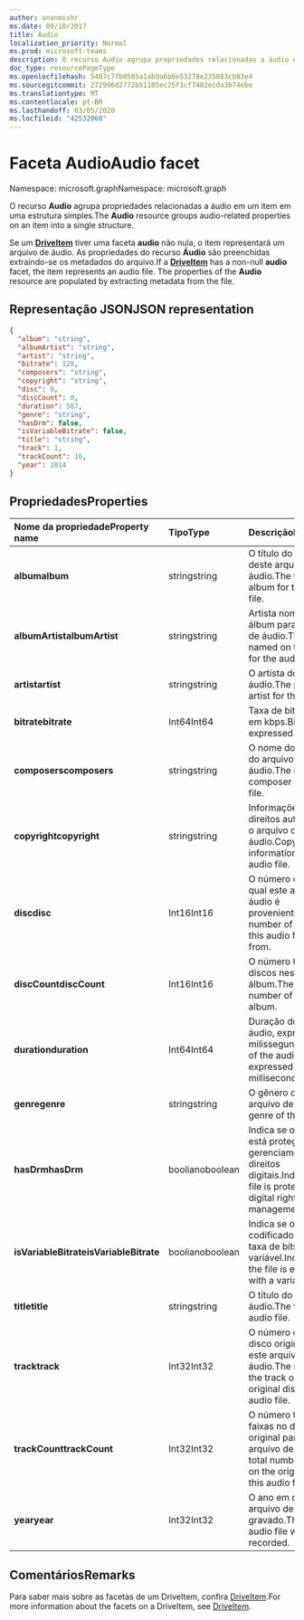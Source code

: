 ```yaml
---
author: ananmishr
ms.date: 09/10/2017
title: Áudio
localization_priority: Normal
ms.prod: microsoft-teams
description: O recurso Audio agrupa propriedades relacionadas a áudio em um item em uma estrutura simples.
doc_type: resourcePageType
ms.openlocfilehash: 5487c7fb0505a1ab9a6b0e53278e235083cb83e4
ms.sourcegitcommit: 272996d2772b51105ec25f1cf7482ecda3b74ebe
ms.translationtype: MT
ms.contentlocale: pt-BR
ms.lasthandoff: 03/05/2020
ms.locfileid: "42532060"
---
```

# <a name="audio-facet"></a><span data-ttu-id="7418f-103">Faceta Audio</span><span class="sxs-lookup"><span data-stu-id="7418f-103">Audio facet</span></span>

<span data-ttu-id="7418f-104">Namespace: microsoft.graph</span><span class="sxs-lookup"><span data-stu-id="7418f-104">Namespace: microsoft.graph</span></span>

<span data-ttu-id="7418f-105">O recurso **Audio** agrupa propriedades relacionadas a áudio em um item em uma estrutura simples.</span><span class="sxs-lookup"><span data-stu-id="7418f-105">The **Audio** resource groups audio-related properties on an item into a single structure.</span></span>

<span data-ttu-id="7418f-p101">Se um [**DriveItem**](driveitem.md) tiver uma faceta **audio** não nula, o item representará um arquivo de áudio. As propriedades do recurso **Áudio** são preenchidas extraindo-se os metadados do arquivo.</span><span class="sxs-lookup"><span data-stu-id="7418f-p101">If a [**DriveItem**](driveitem.md) has a non-null **audio** facet, the item represents an audio file. The properties of the **Audio** resource are populated by extracting metadata from the file.</span></span> 

## <a name="json-representation"></a><span data-ttu-id="7418f-108">Representação JSON</span><span class="sxs-lookup"><span data-stu-id="7418f-108">JSON representation</span></span>

<!-- { "blockType": "resource", "@odata.type": "microsoft.graph.audio" } -->
```json
{
  "album": "string",
  "albumArtist": "string",
  "artist": "string",
  "bitrate": 128,
  "composers": "string",
  "copyright": "string",
  "disc": 0,
  "discCount": 0,
  "duration": 567,
  "genre": "string",
  "hasDrm": false,
  "isVariableBitrate": false,
  "title": "string",
  "track": 1,
  "trackCount": 16,
  "year": 2014
}
```

## <a name="properties"></a><span data-ttu-id="7418f-109">Propriedades</span><span class="sxs-lookup"><span data-stu-id="7418f-109">Properties</span></span>

| <span data-ttu-id="7418f-110">Nome da propriedade</span><span class="sxs-lookup"><span data-stu-id="7418f-110">Property name</span></span>         | <span data-ttu-id="7418f-111">Tipo</span><span class="sxs-lookup"><span data-stu-id="7418f-111">Type</span></span>    | <span data-ttu-id="7418f-112">Descrição</span><span class="sxs-lookup"><span data-stu-id="7418f-112">Description</span></span>                                                          |
|:----------------------|:--------|:---------------------------------------------------------------------|
| <span data-ttu-id="7418f-113">**album**</span><span class="sxs-lookup"><span data-stu-id="7418f-113">**album**</span></span>             | <span data-ttu-id="7418f-114">string</span><span class="sxs-lookup"><span data-stu-id="7418f-114">string</span></span>  | <span data-ttu-id="7418f-115">O título do álbum deste arquivo de áudio.</span><span class="sxs-lookup"><span data-stu-id="7418f-115">The title of the album for this audio file.</span></span>                          |
| <span data-ttu-id="7418f-116">**albumArtist**</span><span class="sxs-lookup"><span data-stu-id="7418f-116">**albumArtist**</span></span>       | <span data-ttu-id="7418f-117">string</span><span class="sxs-lookup"><span data-stu-id="7418f-117">string</span></span>  | <span data-ttu-id="7418f-118">Artista nomeado no álbum para o arquivo de áudio.</span><span class="sxs-lookup"><span data-stu-id="7418f-118">The artist named on the album for the audio file.</span></span>                    |
| <span data-ttu-id="7418f-119">**artist**</span><span class="sxs-lookup"><span data-stu-id="7418f-119">**artist**</span></span>            | <span data-ttu-id="7418f-120">string</span><span class="sxs-lookup"><span data-stu-id="7418f-120">string</span></span>  | <span data-ttu-id="7418f-121">O artista do arquivo de áudio.</span><span class="sxs-lookup"><span data-stu-id="7418f-121">The performing artist for the audio file.</span></span>                            |
| <span data-ttu-id="7418f-122">**bitrate**</span><span class="sxs-lookup"><span data-stu-id="7418f-122">**bitrate**</span></span>           | <span data-ttu-id="7418f-123">Int64</span><span class="sxs-lookup"><span data-stu-id="7418f-123">Int64</span></span>   | <span data-ttu-id="7418f-124">Taxa de bits expressa em kbps.</span><span class="sxs-lookup"><span data-stu-id="7418f-124">Bitrate expressed in kbps.</span></span>                                           |
| <span data-ttu-id="7418f-125">**composers**</span><span class="sxs-lookup"><span data-stu-id="7418f-125">**composers**</span></span>         | <span data-ttu-id="7418f-126">string</span><span class="sxs-lookup"><span data-stu-id="7418f-126">string</span></span>  | <span data-ttu-id="7418f-127">O nome do compositor do arquivo de áudio.</span><span class="sxs-lookup"><span data-stu-id="7418f-127">The name of the composer of the audio file.</span></span>                          |
| <span data-ttu-id="7418f-128">**copyright**</span><span class="sxs-lookup"><span data-stu-id="7418f-128">**copyright**</span></span>         | <span data-ttu-id="7418f-129">string</span><span class="sxs-lookup"><span data-stu-id="7418f-129">string</span></span>  | <span data-ttu-id="7418f-130">Informações de direitos autorais para o arquivo de áudio.</span><span class="sxs-lookup"><span data-stu-id="7418f-130">Copyright information for the audio file.</span></span>                            |
| <span data-ttu-id="7418f-131">**disc**</span><span class="sxs-lookup"><span data-stu-id="7418f-131">**disc**</span></span>              | <span data-ttu-id="7418f-132">Int16</span><span class="sxs-lookup"><span data-stu-id="7418f-132">Int16</span></span>   | <span data-ttu-id="7418f-133">O número do disco do qual este arquivo de áudio é proveniente.</span><span class="sxs-lookup"><span data-stu-id="7418f-133">The number of the disc this audio file came from.</span></span>                    |
| <span data-ttu-id="7418f-134">**discCount**</span><span class="sxs-lookup"><span data-stu-id="7418f-134">**discCount**</span></span>         | <span data-ttu-id="7418f-135">Int16</span><span class="sxs-lookup"><span data-stu-id="7418f-135">Int16</span></span>   | <span data-ttu-id="7418f-136">O número total de discos neste álbum.</span><span class="sxs-lookup"><span data-stu-id="7418f-136">The total number of discs in this album.</span></span>                             |
| <span data-ttu-id="7418f-137">**duration**</span><span class="sxs-lookup"><span data-stu-id="7418f-137">**duration**</span></span>          | <span data-ttu-id="7418f-138">Int64</span><span class="sxs-lookup"><span data-stu-id="7418f-138">Int64</span></span>   | <span data-ttu-id="7418f-139">Duração do arquivo de áudio, expressa em milissegundos</span><span class="sxs-lookup"><span data-stu-id="7418f-139">Duration of the audio file, expressed in milliseconds</span></span>                |
| <span data-ttu-id="7418f-140">**genre**</span><span class="sxs-lookup"><span data-stu-id="7418f-140">**genre**</span></span>             | <span data-ttu-id="7418f-141">string</span><span class="sxs-lookup"><span data-stu-id="7418f-141">string</span></span>  | <span data-ttu-id="7418f-142">O gênero deste arquivo de áudio.</span><span class="sxs-lookup"><span data-stu-id="7418f-142">The genre of this audio file.</span></span>                                        |
| <span data-ttu-id="7418f-143">**hasDrm**</span><span class="sxs-lookup"><span data-stu-id="7418f-143">**hasDrm**</span></span>            | <span data-ttu-id="7418f-144">booliano</span><span class="sxs-lookup"><span data-stu-id="7418f-144">boolean</span></span> | <span data-ttu-id="7418f-145">Indica se o arquivo está protegido com o gerenciamento de direitos digitais.</span><span class="sxs-lookup"><span data-stu-id="7418f-145">Indicates if the file is protected with digital rights management.</span></span>   |
| <span data-ttu-id="7418f-146">**isVariableBitrate**</span><span class="sxs-lookup"><span data-stu-id="7418f-146">**isVariableBitrate**</span></span> | <span data-ttu-id="7418f-147">booliano</span><span class="sxs-lookup"><span data-stu-id="7418f-147">boolean</span></span> | <span data-ttu-id="7418f-148">Indica se o arquivo é codificado com uma taxa de bits variável.</span><span class="sxs-lookup"><span data-stu-id="7418f-148">Indicates if the file is encoded with a variable bitrate.</span></span>            |
| <span data-ttu-id="7418f-149">**title**</span><span class="sxs-lookup"><span data-stu-id="7418f-149">**title**</span></span>             | <span data-ttu-id="7418f-150">string</span><span class="sxs-lookup"><span data-stu-id="7418f-150">string</span></span>  | <span data-ttu-id="7418f-151">O título do arquivo de áudio.</span><span class="sxs-lookup"><span data-stu-id="7418f-151">The title of the audio file.</span></span>                                         |
| <span data-ttu-id="7418f-152">**track**</span><span class="sxs-lookup"><span data-stu-id="7418f-152">**track**</span></span>             | <span data-ttu-id="7418f-153">Int32</span><span class="sxs-lookup"><span data-stu-id="7418f-153">Int32</span></span>   | <span data-ttu-id="7418f-154">O número da faixa no disco original para este arquivo de áudio.</span><span class="sxs-lookup"><span data-stu-id="7418f-154">The number of the track on the original disc for this audio file.</span></span>    |
| <span data-ttu-id="7418f-155">**trackCount**</span><span class="sxs-lookup"><span data-stu-id="7418f-155">**trackCount**</span></span>        | <span data-ttu-id="7418f-156">Int32</span><span class="sxs-lookup"><span data-stu-id="7418f-156">Int32</span></span>   | <span data-ttu-id="7418f-157">O número total de faixas no disco original para este arquivo de áudio.</span><span class="sxs-lookup"><span data-stu-id="7418f-157">The total number of tracks on the original disc for this audio file.</span></span> |
| <span data-ttu-id="7418f-158">**year**</span><span class="sxs-lookup"><span data-stu-id="7418f-158">**year**</span></span>              | <span data-ttu-id="7418f-159">Int32</span><span class="sxs-lookup"><span data-stu-id="7418f-159">Int32</span></span>   | <span data-ttu-id="7418f-160">O ano em que o arquivo de áudio foi gravado.</span><span class="sxs-lookup"><span data-stu-id="7418f-160">The year the audio file was recorded.</span></span>                                |

[item-resource]: ../resources/driveitem.md

## <a name="remarks"></a><span data-ttu-id="7418f-161">Comentários</span><span class="sxs-lookup"><span data-stu-id="7418f-161">Remarks</span></span>

<span data-ttu-id="7418f-162">Para saber mais sobre as facetas de um DriveItem, confira [DriveItem](driveitem.md).</span><span class="sxs-lookup"><span data-stu-id="7418f-162">For more information about the facets on a DriveItem, see [DriveItem](driveitem.md).</span></span>

<!-- {
  "type": "#page.annotation",
  "description": "The audio facet provides information about music or audio metadata.",
  "keywords": "music,audio,metadata,onedrive",
  "section": "documentation",
  "tocPath": "Facets/Audio"
} -->
